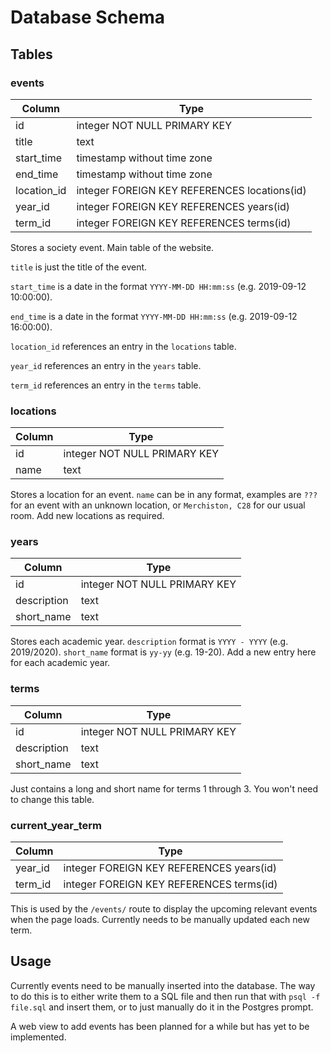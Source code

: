 # Database Schema

## Tables

### events

| Column | Type |
|--------|------|
| id | integer NOT NULL PRIMARY KEY |
| title | text |
| start_time | timestamp without time zone |
| end_time | timestamp without time zone |
| location_id | integer FOREIGN KEY REFERENCES locations(id) |
| year_id | integer FOREIGN KEY REFERENCES years(id) |
| term_id | integer FOREIGN KEY REFERENCES terms(id) |

Stores a society event. Main table of the website.

`title` is just the title of the event.

`start_time` is a date in the format `YYYY-MM-DD HH:mm:ss` (e.g. 2019-09-12 10:00:00).

`end_time` is a date in the format `YYYY-MM-DD HH:mm:ss` (e.g. 2019-09-12 16:00:00).

`location_id` references an entry in the `locations` table.

`year_id` references an entry in the `years` table.

`term_id` references an entry in the `terms` table.

### locations

| Column | Type |
|--------|------|
| id | integer NOT NULL PRIMARY KEY |
| name | text |

Stores a location for an event. `name` can be in any format, examples are `???` for an event with an unknown location, or `Merchiston, C28` for our usual room. Add new locations as required.

### years

| Column | Type |
|--------|------|
| id | integer NOT NULL PRIMARY KEY |
| description | text |
| short_name | text |

Stores each academic year. `description` format is `YYYY - YYYY` (e.g. 2019/2020). `short_name` format is `yy-yy` (e.g. 19-20). Add a new entry here for each academic year.

### terms

| Column | Type |
|--------|------|
| id | integer NOT NULL PRIMARY KEY |
| description | text |
| short_name | text |

Just contains a long and short name for terms 1 through 3. You won't need to change this table.

### current_year_term

| Column | Type |
|--------|------|
| year_id | integer FOREIGN KEY REFERENCES years(id) |
| term_id | integer FOREIGN KEY REFERENCES terms(id) |

This is used by the `/events/` route to display the upcoming relevant events when the page loads. Currently needs to be manually updated each new term.

## Usage

Currently events need to be manually inserted into the database. The way to do this is to either write them to a SQL file and then run that with `psql -f file.sql` and insert them, or to just manually do it in the Postgres prompt.

A web view to add events has been planned for a while but has yet to be implemented.
